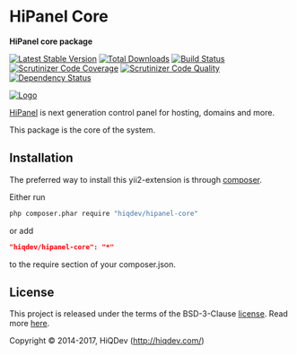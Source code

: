 # HiPanel Core

**HiPanel core package**

[![Latest Stable Version](https://poser.pugx.org/hiqdev/hipanel-core/v/stable)](https://packagist.org/packages/hiqdev/hipanel-core)
[![Total Downloads](https://poser.pugx.org/hiqdev/hipanel-core/downloads)](https://packagist.org/packages/hiqdev/hipanel-core)
[![Build Status](https://img.shields.io/travis/hiqdev/hipanel-core.svg)](https://travis-ci.org/hiqdev/hipanel-core)
[![Scrutinizer Code Coverage](https://img.shields.io/scrutinizer/coverage/g/hiqdev/hipanel-core.svg)](https://scrutinizer-ci.com/g/hiqdev/hipanel-core/)
[![Scrutinizer Code Quality](https://img.shields.io/scrutinizer/g/hiqdev/hipanel-core.svg)](https://scrutinizer-ci.com/g/hiqdev/hipanel-core/)
[![Dependency Status](https://www.versioneye.com/php/hiqdev:hipanel-core/dev-master/badge.svg)](https://www.versioneye.com/php/hiqdev:hipanel-core/dev-master)

[![Logo](https://raw.githubusercontent.com/hiqdev/hipanel-core/master/docs/logo.png)](https://hipanel.com/)

[HiPanel](http://hipanel.com) is next generation control panel for hosting, domains and more.

This package is the core of the system.

## Installation

The preferred way to install this yii2-extension is through [composer](http://getcomposer.org/download/).

Either run

```sh
php composer.phar require "hiqdev/hipanel-core"
```

or add

```json
"hiqdev/hipanel-core": "*"
```

to the require section of your composer.json.

## License

This project is released under the terms of the BSD-3-Clause [license](LICENSE).
Read more [here](http://choosealicense.com/licenses/bsd-3-clause).

Copyright © 2014-2017, HiQDev (http://hiqdev.com/)
